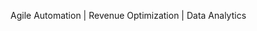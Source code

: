 Agile Automation | Revenue Optimization | Data Analytics

<!---
ketanDgr8/ketanDgr8 is a ✨ special ✨ repository because its `README.md` (this file) appears on your GitHub profile.
You can click the Preview link to take a look at your changes.
--->
